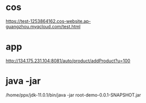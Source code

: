 
# cos
https://test-1253864162.cos-website.ap-guangzhou.myqcloud.com/test.html

# app
http://134.175.231.104:8081/auto/product/addProduct?u=100

# java -jar
/home/ppx/jdk-11.0.1/bin/java -jar root-demo-0.0.1-SNAPSHOT.jar

